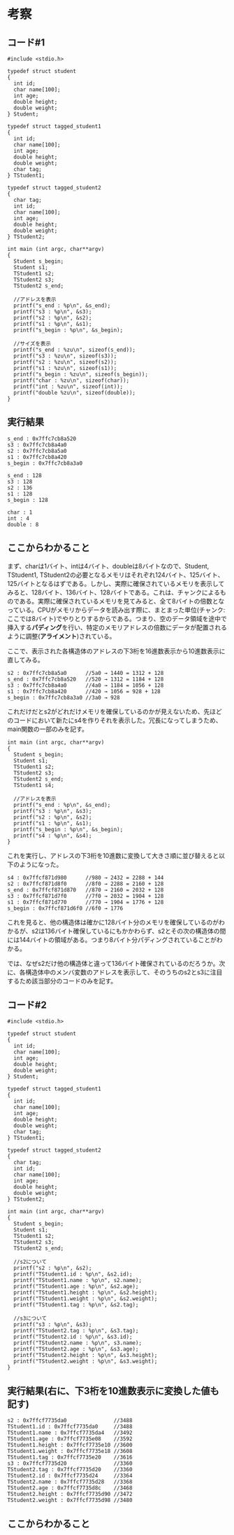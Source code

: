 # 考察
## コード#1
```
#include <stdio.h>

typedef struct student
{
  int id;
  char name[100];
  int age;
  double height;
  double weight;
} Student;

typedef struct tagged_student1
{
  int id;
  char name[100];
  int age;
  double height;
  double weight;
  char tag;
} TStudent1;

typedef struct tagged_student2
{
  char tag;
  int id;
  char name[100];
  int age;
  double height;
  double weight;
} TStudent2;

int main (int argc, char**argv)
{
  Student s_begin;
  Student s1;
  TStudent1 s2;
  TStudent2 s3;
  TStudent2 s_end;

  //アドレスを表示
  printf("s_end : %p\n", &s_end);
  printf("s3 : %p\n", &s3);
  printf("s2 : %p\n", &s2);
  printf("s1 : %p\n", &s1);
  printf("s_begin : %p\n", &s_begin);

  //サイズを表示
  printf("s_end : %zu\n", sizeof(s_end));
  printf("s3 : %zu\n", sizeof(s3));
  printf("s2 : %zu\n", sizeof(s2));
  printf("s1 : %zu\n", sizeof(s1));
  printf("s_begin : %zu\n", sizeof(s_begin));
  printf("char : %zu\n", sizeof(char));
  printf("int : %zu\n", sizeof(int));
  printf("double %zu\n", sizeof(double));
}
```

## 実行結果
```
s_end : 0x7ffc7cb8a520
s3 : 0x7ffc7cb8a4a0
s2 : 0x7ffc7cb8a5a0
s1 : 0x7ffc7cb8a420
s_begin : 0x7ffc7cb8a3a0
  
s_end : 128
s3 : 128
s2 : 136
s1 : 128
s_begin : 128
  
char : 1
int : 4
double : 8
```

## ここからわかること
まず、charは1バイト、intは4バイト、doubleは8バイトなので、Student, TStudent1, TStudent2の必要となるメモリはそれぞれ124バイト、125バイト、125バイトとなるはずである。しかし、実際に確保されているメモリを表示してみると、128バイト、136バイト、128バイトである。これは、チャンクによるものである。実際に確保されているメモリを見てみると、全て8バイトの倍数となっている。CPUがメモリからデータを読み出す際に、まとまった単位(チャンク:ここでは8バイト)でやりとりするからである。つまり、空のデータ領域を途中で挿入する**パディング**を行い、特定のメモリアドレスの倍数にデータが配置されるように調整(**アライメント**)されている。
  
ここで、表示された各構造体のアドレスの下3桁を16進数表示から10進数表示に直してみる。
```
s2 : 0x7ffc7cb8a5a0      //5a0 → 1440 = 1312 + 128
s_end : 0x7ffc7cb8a520   //520 → 1312 = 1184 + 128
s3 : 0x7ffc7cb8a4a0      //4a0 → 1184 = 1056 + 128
s1 : 0x7ffc7cb8a420      //420 → 1056 = 928 + 128
s_begin : 0x7ffc7cb8a3a0 //3a0 → 928
```
これだけだとs2がどれだけメモリを確保しているのかが見えないため、先ほどのコードにおいて新たにs4を作りそれを表示した。冗長になってしまうため、main関数の一部のみを記す。

```
int main (int argc, char**argv)
{
  Student s_begin;
  Student s1;
  TStudent1 s2;
  TStudent2 s3;
  TStudent2 s_end;
  TStudent1 s4;

  //アドレスを表示
  printf("s_end : %p\n", &s_end);
  printf("s3 : %p\n", &s3);
  printf("s2 : %p\n", &s2);
  printf("s1 : %p\n", &s1);
  printf("s_begin : %p\n", &s_begin);
  printf("s4 : %p\n", &s4);
}
```
これを実行し、アドレスの下3桁を10進数に変換して大きさ順に並び替えると以下のようになった。
```
s4 : 0x7ffcf871d980      //980 → 2432 = 2288 + 144
s2 : 0x7ffcf871d8f0      //8f0 → 2288 = 2160 + 128
s_end : 0x7ffcf871d870   //870 → 2160 = 2032 + 128
s3 : 0x7ffcf871d7f0      //7f0 → 2032 = 1904 + 128
s1 : 0x7ffcf871d770      //770 → 1904 = 1776 + 128
s_begin : 0x7ffcf871d6f0 //6f0 → 1776
```
これを見ると、他の構造体は確かに128バイト分のメモリを確保しているのがわかるが、s2は136バイト確保しているにもかかわらず、s2とその次の構造体の間には144バイトの領域がある。つまり8バイト分パディングされていることがわかる。

では、なぜs2だけ他の構造体と違って136バイト確保されているのだろうか。次に、各構造体中のメンバ変数のアドレスを表示して、そのうちのs2とs3に注目するため該当部分のコードのみを記す。

## コード#2
```
#include <stdio.h>

typedef struct student
{
  int id;
  char name[100];
  int age;
  double height;
  double weight;
} Student;

typedef struct tagged_student1
{
  int id;
  char name[100];
  int age;
  double height;
  double weight;
  char tag;
} TStudent1;

typedef struct tagged_student2
{
  char tag;
  int id;
  char name[100];
  int age;
  double height;
  double weight;
} TStudent2;

int main (int argc, char**argv)
{
  Student s_begin;
  Student s1;
  TStudent1 s2;
  TStudent2 s3;
  TStudent2 s_end;

  //s2について
  printf("s2 : %p\n", &s2);
  printf("TStudent1.id : %p\n", &s2.id);
  printf("TStudent1.name : %p\n", s2.name);
  printf("TStudent1.age : %p\n", &s2.age);
  printf("TStudent1.height : %p\n", &s2.height);
  printf("TStudent1.weight : %p\n", &s2.weight);
  printf("TStudent1.tag : %p\n", &s2.tag);

  //s3について  
  printf("s3 : %p\n", &s3);
  printf("TStudent2.tag : %p\n", &s3.tag);
  printf("TStudent2.id : %p\n", &s3.id);
  printf("TStudent2.name : %p\n", s3.name);
  printf("TStudent2.age : %p\n", &s3.age);
  printf("TStudent2.height : %p\n", &s3.height);
  printf("TStudent2.weight : %p\n", &s3.weight);
}
```

## 実行結果(右に、下3桁を10進数表示に変換した値も記す)
```
s2 : 0x7ffcf7735da0               //3488
TStudent1.id : 0x7ffcf7735da0     //3488
TStudent1.name : 0x7ffcf7735da4   //3492
TStudent1.age : 0x7ffcf7735e08    //3592
TStudent1.height : 0x7ffcf7735e10 //3600
TStudent1.weight : 0x7ffcf7735e18 //3608
TStudent1.tag : 0x7ffcf7735e20    //3616
s3 : 0x7ffcf7735d20               //3360
TStudent2.tag : 0x7ffcf7735d20    //3360
TStudent2.id : 0x7ffcf7735d24     //3364
TStudent2.name : 0x7ffcf7735d28   //3368
TStudent2.age : 0x7ffcf7735d8c    //3468
TStudent2.height : 0x7ffcf7735d90 //3472
TStudent2.weight : 0x7ffcf7735d98 //3480
```

## ここからわかること
